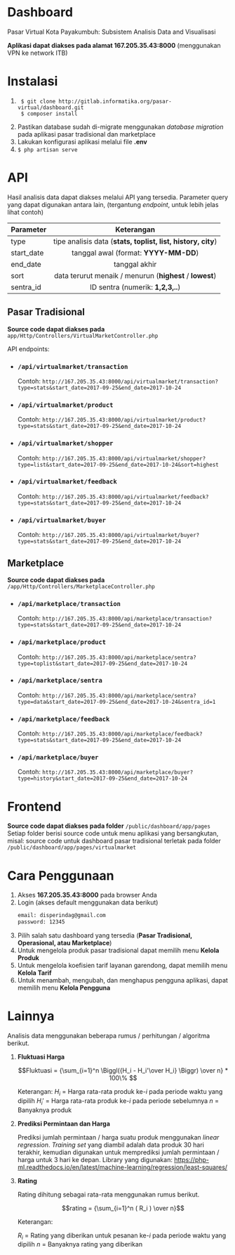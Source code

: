 # Dashboard

Pasar Virtual Kota Payakumbuh: Subsistem Analisis Data and Visualisasi

**Aplikasi dapat diakses pada alamat 167.205.35.43:8000** (menggunakan VPN ke network ITB)

# Instalasi
1. 
   ```
    $ git clone http://gitlab.informatika.org/pasar-virtual/dashboard.git
    $ composer install
   ```
2. Pastikan database sudah di-migrate menggunakan *database migration* pada aplikasi pasar tradisional dan marketplace
3. Lakukan konfigurasi aplikasi melalui file **.env**
4. ```$ php artisan serve ```

# API
Hasil analisis data dapat diakses melalui API yang tersedia. Parameter query yang dapat digunakan antara lain, (tergantung *endpoint*, untuk lebih jelas lihat contoh)

| Parameter    | Keterangan     |
| -------------|:-------------:|
| type         | tipe analisis data (**stats, toplist, list, history, city**) |
| start_date   | tanggal awal (format: **YYYY-MM-DD**) |
| end_date     | tanggal akhir   |
| sort         | data terurut menaik / menurun (**highest** / **lowest**) |
| sentra_id    | ID sentra (numerik: **1,2,3,..**)

## Pasar Tradisional
**Source code dapat diakses pada** ```app/Http/Controllers/VirtualMarketController.php```

API endpoints:
- ### **```/api/virtualmarket/transaction```**

    Contoh: `http://167.205.35.43:8000/api/virtualmarket/transaction?type=stats&start_date=2017-09-25&end_date=2017-10-24`

- ### **```/api/virtualmarket/product```**

    Contoh: `http://167.205.35.43:8000/api/virtualmarket/product?type=stats&start_date=2017-09-25&end_date=2017-10-24`
    
- ### **```/api/virtualmarket/shopper```**
     
    Contoh:     `http://167.205.35.43:8000/api/virtualmarket/shopper?type=list&start_date=2017-09-25&end_date=2017-10-24&sort=highest`
    
- ### **```/api/virtualmarket/feedback```**

    Contoh: `http://167.205.35.43:8000/api/virtualmarket/feedback?type=stats&start_date=2017-09-25&end_date=2017-10-24`
    
- ### **```/api/virtualmarket/buyer```**

    Contoh:    `http://167.205.35.43:8000/api/virtualmarket/buyer?type=stats&start_date=2017-09-25&end_date=2017-10-24`

## Marketplace
**Source code dapat diakses pada** ```/app/Http/Controllers/MarketplaceController.php```
- ### **```/api/marketplace/transaction```**
    
    Contoh: `http://167.205.35.43:8000/api/marketplace/transaction?type=stats&start_date=2017-09-25&end_date=2017-10-24`
    
- ### **```/api/marketplace/product```**
    
    Contoh: `http://167.205.35.43:8000/api/marketplace/sentra?type=toplist&start_date=2017-09-25&end_date=2017-10-24`
- ### **```/api/marketplace/sentra```**

    Contoh: `http://167.205.35.43:8000/api/marketplace/sentra?type=data&start_date=2017-09-25&end_date=2017-10-24&sentra_id=1`
    
- ### **```/api/marketplace/feedback```**

    Contoh: `http://167.205.35.43:8000/api/marketplace/feedback?type=stats&start_date=2017-09-25&end_date=2017-10-24`
- ### **```/api/marketplace/buyer```**

    Contoh: `http://167.205.35.43:8000/api/marketplace/buyer?type=history&start_date=2017-09-25&end_date=2017-10-24`

# Frontend
**Source code dapat diakses pada folder** ```/public/dashboard/app/pages```
Setiap folder berisi source code untuk menu aplikasi yang bersangkutan, misal: source code untuk dashboard pasar tradisional terletak pada folder ```/public/dashboard/app/pages/virtualmarket```

# Cara Penggunaan

1. Akses **167.205.35.43:8000** pada browser Anda
2. Login (akses default menggunakan data berikut)
   ```sh
   email: disperindag@gmail.com
   password: 12345
   ```
3. Pilih salah satu dashboard yang tersedia (**Pasar Tradisional, Operasional, atau Marketplace**)
4. Untuk mengelola produk pasar tradisional dapat memilih menu **Kelola Produk**
5. Untuk mengelola koefisien tarif layanan garendong, dapat memilih menu **Kelola Tarif**
6. Untuk menambah, mengubah, dan menghapus pengguna aplikasi, dapat memilih menu **Kelola Pengguna**

# Lainnya
Analisis data menggunakan beberapa rumus / perhitungan / algoritma berikut.
1. **Fluktuasi Harga**
    
    ```math
    Fluktuasi = {\sum_{i=1}^n \Biggl({H_i - H_i'\over H_i} \Biggr) \over n} * 100\% 
    ```
    
    Keterangan:
    $`H_i`$ = Harga rata-rata produk ke-$i$ pada periode waktu yang dipilih
    $`H_i'`$ = Harga rata-rata produk ke-$i$ pada periode sebelumnya
    $`n`$ = Banyaknya produk
    
2. **Prediksi Permintaan dan Harga**

    Prediksi jumlah permintaan / harga suatu produk menggunakan *linear regression*. *Training set* yang diambil adalah data produk 30 hari terakhir, kemudian digunakan untuk memprediksi jumlah permintaan / harga untuk 3 hari ke depan.
    Library yang digunakan: https://php-ml.readthedocs.io/en/latest/machine-learning/regression/least-squares/
    
3. **Rating**
    
    Rating dihitung sebagai rata-rata menggunakan rumus berikut.
    
    ```math
    rating = {\sum_{i=1}^n ( R_i ) \over n}
    ```
    
    Keterangan:
    
    $`R_i`$ = Rating yang diberikan untuk pesanan ke-$i$ pada periode waktu yang dipilih
    $`n`$ = Banyaknya rating yang diberikan
  
